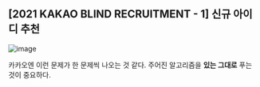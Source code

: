 ## [2021 KAKAO BLIND RECRUITMENT - 1] 신규 아이디 추천

![image](https://user-images.githubusercontent.com/22045163/111249808-a2650580-864f-11eb-85ba-9fdfbd0ab36e.png)

카카오엔 이런 문제가 한 문제씩 나오는 것 같다. 주어진 알고리즘을 **있는 그대로** 푸는 것이 중요하다.
